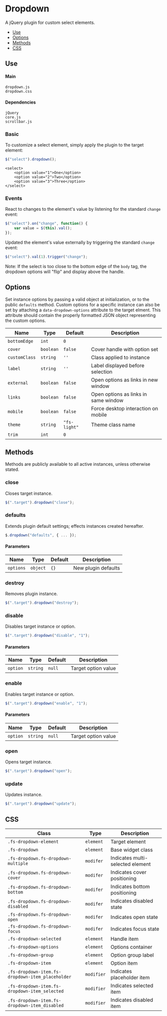 # Dropdown

A jQuery plugin for custom select elements.

* [Use](#use)
* [Options](#options)
* [Methods](#methods)
* [CSS](#css)

## Use 

#### Main

```markup
dropdown.js
dropdown.css
```

#### Dependencies

```markup
jQuery
core.js
scrollbar.js
```

### Basic

To customize a select element, simply apply the plugin to the target element:

```javascript
$("select").dropdown();
```

```markup
<select>
	<option value="1">One</option>
	<option value="2">Two</option>
	<option value="3">Three</option>
</select>
```

### Events

React to changes to the element's value by listening for the standard `change` event:

```javascript
$("select").on("change", function() {
	var value = $(this).val();
});
```

Updated the element's value externally by triggering the standard `change` event:

```javascript
$("select").val(1).trigger("change");
```

Note: If the select is too close to the bottom edge of the `body` tag, the dropdown options will "flip" and display above the handle.

## Options

Set instance options by passing a valid object at initialization, or to the public `defaults` method. Custom options for a specific instance can also be set by attaching a `data-dropdown-options` attribute to the target elment. This attribute should contain the properly formatted JSON object representing the custom options.

| Name | Type | Default | Description |
| --- | --- | --- | --- |
| `bottomEdge` | `int` | `0` | &nbsp; |
| `cover` | `boolean` | `false` | Cover handle with option set |
| `customClass` | `string` | `''` | Class applied to instance |
| `label` | `string` | `''` | Label displayed before selection |
| `external` | `boolean` | `false` | Open options as links in new window |
| `links` | `boolean` | `false` | Open options as links in same window |
| `mobile` | `boolean` | `false` | Force desktop interaction on mobile |
| `theme` | `string` | `"fs-light"` | Theme class name |
| `trim` | `int` | `0` | &nbsp; |

## Methods

Methods are publicly available to all active instances, unless otherwise stated.

### close

Closes target instance.

```javascript
$(".target").dropdown("close");
```

### defaults

Extends plugin default settings; effects instances created hereafter.

```javascript
$.dropdown("defaults", { ... });
```

#### Parameters

| Name | Type | Default | Description |
| --- | --- | --- | --- |
| `options` | `object` | `{}` | New plugin defaults |

### destroy

Removes plugin instance.

```javascript
$(".target").dropdown("destroy");
```

### disable

Disables target instance or option.

```javascript
$(".target").dropdown("disable", "1");
```

#### Parameters

| Name | Type | Default | Description |
| --- | --- | --- | --- |
| `option` | `string` | `null` | Target option value |

### enable

Enables target instance or option.

```javascript
$(".target").dropdown("enable", "1");
```

#### Parameters

| Name | Type | Default | Description |
| --- | --- | --- | --- |
| `option` | `string` | `null` | Target option value |

### open

Opens target instance.

```javascript
$(".target").dropdown("open");
```

### update

Updates instance.

```javascript
$(".target").dropdown("update");
```

## CSS

| Class | Type | Description |
| --- | --- | --- |
| `.fs-dropdown-element` | `element` | Target element |
| `.fs-dropdown` | `element` | Base widget class |
| `.fs-dropdown.fs-dropdown-multiple` | `modifer` | Indicates multi-selected element |
| `.fs-dropdown.fs-dropdown-cover` | `modifer` | Indicates cover positioning |
| `.fs-dropdown.fs-dropdown-bottom` | `modifer` | Indicates bottom positioning |
| `.fs-dropdown.fs-dropdown-disabled` | `modifer` | Indicates disabled state |
| `.fs-dropdown.fs-dropdown-open` | `modifer` | Indicates open state |
| `.fs-dropdown.fs-dropdown-focus` | `modifer` | Indicates focus state |
| `.fs-dropdown-selected` | `element` | Handle item |
| `.fs-dropdown-options` | `element` | Options container |
| `.fs-dropdown-group` | `element` | Option group label |
| `.fs-dropdown-item` | `element` | Option item |
| `.fs-dropdown-item.fs-dropdown-item_placeholder` | `modifier` | Indicates placeholder item |
| `.fs-dropdown-item.fs-dropdown-item_selected` | `modifier` | Indicates selected item |
| `.fs-dropdown-item.fs-dropdown-item_disabled` | `modifier` | Indicates disabled item |

